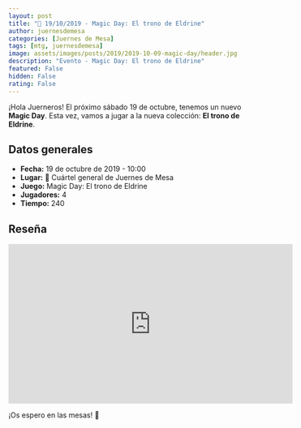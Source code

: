 ```yaml
---
layout: post
title: "📆 19/10/2019 - Magic Day: El trono de Eldrine"
author: juernesdemesa
categories: [Juernes de Mesa]
tags: [mtg, juernesdemesa]
image: assets/images/posts/2019/2019-10-09-magic-day/header.jpg
description: "Evento - Magic Day: El trono de Eldrine"
featured: False
hidden: False
rating: False
---
```


¡Hola Juerneros! El próximo sábado 19 de octubre, tenemos un nuevo **Magic Day**. Esta vez, vamos a jugar a la nueva colección: **El trono de Eldrine**.

## Datos generales

- **Fecha:** 19 de octubre de 2019 - 10:00
- **Lugar:** 🎲 Cuártel general de Juernes de Mesa
- **Juego:** Magic Day: El trono de Eldrine
- **Jugadores:** 4
- **Tiempo:** 240

## Reseña

<iframe width="560" height="315" src="https://www.youtube.com/embed/YaQkgl1reHQ" frameborder="0" allow="accelerometer; autoplay; encrypted-media; gyroscope; picture-in-picture" allowfullscreen></iframe>

¡Os espero en las mesas! 🧙
